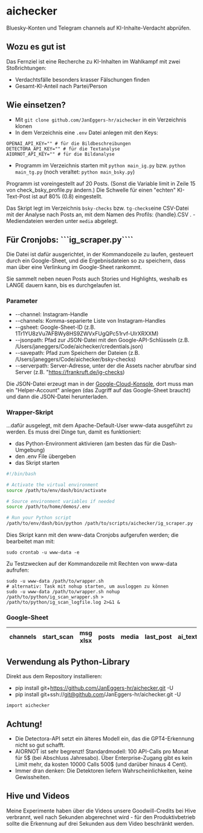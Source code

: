 # aichecker
Bluesky-Konten und Telegram channels auf KI-Inhalte-Verdacht abprüfen. 

## Wozu es gut ist

Das Fernziel ist eine Recherche zu KI-Inhalten im Wahlkampf mit zwei Stoßrichtungen:

- Verdachtsfälle besonders krasser Fälschungen finden
- Gesamt-KI-Anteil nach Partei/Person

## Wie einsetzen?


- Mit ```git clone github.com/JanEggers-hr/aichecker``` in ein Verzeichnis klonen
- In dem Verzeichnis eine ```.env``` Datei anlegen mit den Keys: 
```
OPENAI_API_KEY="" # für die Bildbeschreibungen
DETECTORA_API_KEY="" # für die Textanalyse
AIORNOT_API_KEY="" # für die Bildanalyse
```
- Programm im Verzeichnis starten mit ```python main_ig.py``` bzw. ```python main_tg.py``` (noch veraltet: ```python main_bsky.py```)


Programm ist voreingestellt auf 20 Posts. (Sonst die Variable limit in Zeile 15 von check_bsky_profile.py ändern.) Die Schwelle für einen "echten" KI-Text-Post ist auf 80% (0.8) eingestellt. 

Das Skript legt im Verzeichnis ```bsky-checks``` bzw. ```tg-checks```eine CSV-Datei mit der Analyse nach Posts an, mit dem Namen des Profils: {handle}.CSV . - Mediendateien werden unter ```media``` abgelegt. 

## Für Cronjobs: ```ig_scraper.py````

Die Datei ist dafür ausgerichtet, in der Kommandozeile zu laufen, gesteuert durch ein Google-Sheet, und die Ergebnisdateien so zu speichern, dass man über eine Verlinkung im Google-Sheet rankommt. 

Sie sammelt neben neuen Posts auch Stories und Highlights, weshalb es LANGE dauern kann, bis es durchgelaufen ist. 

###  Parameter
* --channel:    Instagram-Handle 
* --channels:   Komma-separierte Liste von Instagram-Handles
* --gsheet:     Google-Sheet-ID (z.B. 1Tr1YU8zVu7AFBWy8HS9ZWVxFUgQPc51rvf-UlrXRXXM)
* --jsonpath:   Pfad zur JSON-Datei mit den Google-API-Schlüsseln (z.B. /Users/janeggers/Code/aichecker/credentials.json)
* --savepath:   Pfad zum Speichern der Dateien (z.B. /Users/janeggers/Code/aichecker/bsky-checks)
* --serverpath: Server-Adresse, unter der die Assets nacher abrufbar sind Server (z.B. "https://frankruft.de/ig-checks)

Die JSON-Datei erzeugt man in der [Google-Cloud-Konsole](https://console.cloud.google.com/), dort muss man ein "Helper-Account" anlegen (das Zugriff auf das Google-Sheet braucht) und dann die JSON-Datei herunterladen.

### Wrapper-Skript

...dafür ausgelegt, mit dem Apache-Default-User www-data ausgeführt zu werden. Es muss drei Dinge tun, damit es funktioniert: 
- das Python-Environment aktivieren (am besten das für die Dash-Umgebung)
- den .env File übergeben
- das Skript starten

``` bash
#!/bin/bash

# Activate the virtual environment
source /path/to/env/dash/bin/activate

# Source environment variables if needed
source /path/to/home/demos/.env

# Run your Python script
/path/to/env/dash/bin/python /path/to/scripts/aichecker/ig_scraper.py --gsheet asdfasdfasdf --savepath /path/to/save --serverpath https://frankruft.de/ig-checks --json /path/to/home/demos/credentials.json
```
Dies Skript kann mit den www-data Cronjobs aufgerufen werden; die bearbeitet man mit: 

```
sudo crontab -u www-data -e
```

Zu Testzwecken auf der Kommandozeile mit Rechten von www-data aufrufen: 
```
sudo -u www-data /path/to/wrapper.sh
# alternativ: Task mit nohup starten, um ausloggen zu können
sudo -u www-data /path/to/wrapper.sh nohup /path/to/python/ig_scan_wrapper.sh > /path/to/python/ig_scan_logfile.log 2>&1 &
```


### Google-Sheet
 channels |	start_scan |	msg	xlsx |	posts |	media |	last_post |	ai_text |	 |ai_image |	ai_video |	ai_audio |
 |---|---|---|---|---|---|---|---|---|---|---|

## Verwendung als Python-Library

Direkt aus dem Repository installieren: 
* pip install git+https://github.com/JanEggers-hr/aichecker.git -U
* pip install git+ssh://git@github.com/JanEggers-hr/aichecker.git -U

```import aichecker```

## Achtung!

- Die Detectora-API setzt ein älteres Modell ein, das die GPT4-Erkennung nicht so gut schafft.
- AIORNOT ist sehr begrenzt! Standardmodell: 100 API-Calls pro Monat für 5$ (bei Abschluss Jahresabo). Über Enterprise-Zugang gibt es kein Limit mehr, da kosten 10000 Calls 500$ (und darüber hinaus 4 Cent).
- Immer dran denken: Die Detektoren liefern Wahrscheinlichkeiten, keine Gewissheiten. 

## Hive und Videos

Meine Experimente haben über die Videos unsere Goodwill-Credits bei Hive verbrannt, weil nach Sekunden abgerechnet wird - für den Produktivbetrieb sollte die Erkennung auf drei Sekunden aus dem Video beschränkt werden. 